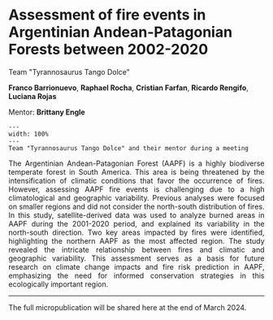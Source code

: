 # Assessment of fire events in Argentinian Andean-Patagonian Forests between 2002-2020

Team "Tyrannosaurus Tango Dolce"

**Franco Barrionuevo**, **Raphael Rocha**, **Cristian Farfan**, **Ricardo Rengifo**, **Luciana Rojas**

Mentor: **Brittany Engle**

```{figure} team-photos/team_project5.jpg
---
width: 100%
---
Team "Tyrannosaurus Tango Dolce" and their mentor during a meeting
```

<div style="text-align: justify">
The Argentinian Andean-Patagonian Forest (AAPF) is a highly biodiverse temperate forest in South America. This area is being threatened by the intensification of climatic conditions that favor the occurrence of fires. However, assessing AAPF fire events is challenging due to a high climatological and geographic variability. Previous analyses were focused on smaller regions and did not consider the north-south distribution of fires. In this study, satellite-derived data was used to analyze burned areas in AAPF during the 2001-2020 period, and explained its variability in the north-south direction. Two key areas impacted by fires were identified, highlighting the northern AAPF as the most affected region. The study revealed the intricate relationship between fires and climatic and geographic variability. This assessment serves as a basis for future research on climate change impacts and fire risk prediction in AAPF, emphasizing the need for informed conservation strategies in this ecologically important region.
</div>

---
The full micropublication will be shared here at the end of March 2024.